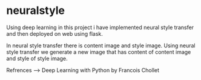 # neuralstyle
Using deep learning in this project i have implemented neural style transfer and then deployed on web using flask.

In neural style transfer there is content image and style image. Using neural style transfer we generate a new image that has content of content image and style of style image.

Refrences --> Deep Learning with Python by Francois Chollet

